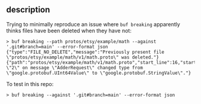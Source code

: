 ## description

Trying to minimally reproduce an issue where `buf breaking` apparently thinks files have been deleted when they have not:

```
> buf breaking --path protos/etsy/example/math --against '.git#branch=main' --error-format json
{"type":"FILE_NO_DELETE","message":"Previously present file \"protos/etsy/example/math/v1/math.proto\" was deleted."}
{"path":"protos/etsy/example/math/v1/math.proto","start_line":16,"start_column":5,"end_line":16,"end_column":32,"type":"FIELD_SAME_TYPE","message":"Field \"2\" on message \"AdderRequest\" changed type from \"google.protobuf.UInt64Value\" to \"google.protobuf.StringValue\"."}
```

To test in this repo:

```
> buf breaking --against '.git#branch=main' --error-format json
```
